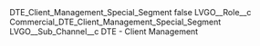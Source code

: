 <?xml version="1.0" encoding="UTF-8"?>
<CustomMetadata xmlns="http://soap.sforce.com/2006/04/metadata" xmlns:xsi="http://www.w3.org/2001/XMLSchema-instance" xmlns:xsd="http://www.w3.org/2001/XMLSchema">
    <label>DTE_Client_Management_Special_Segment</label>
    <protected>false</protected>
    <values>
        <field>LVGO__Role__c</field>
        <value xsi:type="xsd:string">Commercial_DTE_Client_Management_Special_Segment</value>
    </values>
    <values>
        <field>LVGO__Sub_Channel__c</field>
        <value xsi:type="xsd:string">DTE - Client Management</value>
    </values>
</CustomMetadata>

